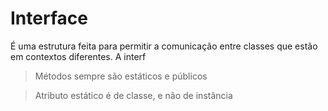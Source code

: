 # Interface

É uma estrutura feita para permitir a comunicação entre classes que estão em contextos diferentes. A interf

> Métodos sempre são estáticos e públicos

> Atributo estático é de classe, e não de instância
<!--stackedit_data:
eyJoaXN0b3J5IjpbLTI0NTQ1ODQyNyw4NTYzNjg5MDQsMTU2Nz
k0MTY1OF19
-->